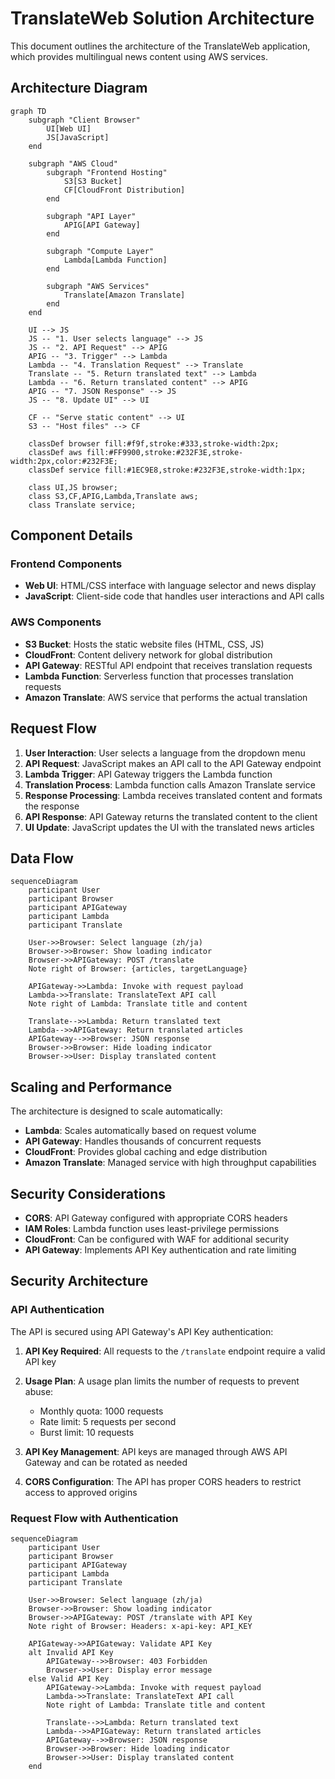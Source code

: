 # TranslateWeb Solution Architecture

This document outlines the architecture of the TranslateWeb application, which provides multilingual news content using AWS services.

## Architecture Diagram

```mermaid
graph TD
    subgraph "Client Browser"
        UI[Web UI]
        JS[JavaScript]
    end

    subgraph "AWS Cloud"
        subgraph "Frontend Hosting"
            S3[S3 Bucket]
            CF[CloudFront Distribution]
        end
        
        subgraph "API Layer"
            APIG[API Gateway]
        end
        
        subgraph "Compute Layer"
            Lambda[Lambda Function]
        end
        
        subgraph "AWS Services"
            Translate[Amazon Translate]
        end
    end
    
    UI --> JS
    JS -- "1. User selects language" --> JS
    JS -- "2. API Request" --> APIG
    APIG -- "3. Trigger" --> Lambda
    Lambda -- "4. Translation Request" --> Translate
    Translate -- "5. Return translated text" --> Lambda
    Lambda -- "6. Return translated content" --> APIG
    APIG -- "7. JSON Response" --> JS
    JS -- "8. Update UI" --> UI
    
    CF -- "Serve static content" --> UI
    S3 -- "Host files" --> CF
    
    classDef browser fill:#f9f,stroke:#333,stroke-width:2px;
    classDef aws fill:#FF9900,stroke:#232F3E,stroke-width:2px,color:#232F3E;
    classDef service fill:#1EC9E8,stroke:#232F3E,stroke-width:1px;
    
    class UI,JS browser;
    class S3,CF,APIG,Lambda,Translate aws;
    class Translate service;
```

## Component Details

### Frontend Components
- **Web UI**: HTML/CSS interface with language selector and news display
- **JavaScript**: Client-side code that handles user interactions and API calls

### AWS Components
- **S3 Bucket**: Hosts the static website files (HTML, CSS, JS)
- **CloudFront**: Content delivery network for global distribution
- **API Gateway**: RESTful API endpoint that receives translation requests
- **Lambda Function**: Serverless function that processes translation requests
- **Amazon Translate**: AWS service that performs the actual translation

## Request Flow

1. **User Interaction**: User selects a language from the dropdown menu
2. **API Request**: JavaScript makes an API call to the API Gateway endpoint
3. **Lambda Trigger**: API Gateway triggers the Lambda function
4. **Translation Process**: Lambda function calls Amazon Translate service
5. **Response Processing**: Lambda receives translated content and formats the response
6. **API Response**: API Gateway returns the translated content to the client
7. **UI Update**: JavaScript updates the UI with the translated news articles

## Data Flow

```mermaid
sequenceDiagram
    participant User
    participant Browser
    participant APIGateway
    participant Lambda
    participant Translate
    
    User->>Browser: Select language (zh/ja)
    Browser->>Browser: Show loading indicator
    Browser->>APIGateway: POST /translate
    Note right of Browser: {articles, targetLanguage}
    
    APIGateway->>Lambda: Invoke with request payload
    Lambda->>Translate: TranslateText API call
    Note right of Lambda: Translate title and content
    
    Translate-->>Lambda: Return translated text
    Lambda-->>APIGateway: Return translated articles
    APIGateway-->>Browser: JSON response
    Browser->>Browser: Hide loading indicator
    Browser->>User: Display translated content
```

## Scaling and Performance

The architecture is designed to scale automatically:

- **Lambda**: Scales automatically based on request volume
- **API Gateway**: Handles thousands of concurrent requests
- **CloudFront**: Provides global caching and edge distribution
- **Amazon Translate**: Managed service with high throughput capabilities

## Security Considerations

- **CORS**: API Gateway configured with appropriate CORS headers
- **IAM Roles**: Lambda function uses least-privilege permissions
- **CloudFront**: Can be configured with WAF for additional security
- **API Gateway**: Implements API Key authentication and rate limiting

## Security Architecture

### API Authentication

The API is secured using API Gateway's API Key authentication:

1. **API Key Required**: All requests to the `/translate` endpoint require a valid API key
2. **Usage Plan**: A usage plan limits the number of requests to prevent abuse:
   - Monthly quota: 1000 requests
   - Rate limit: 5 requests per second
   - Burst limit: 10 requests

3. **API Key Management**: API keys are managed through AWS API Gateway and can be rotated as needed

4. **CORS Configuration**: The API has proper CORS headers to restrict access to approved origins

### Request Flow with Authentication

```mermaid
sequenceDiagram
    participant User
    participant Browser
    participant APIGateway
    participant Lambda
    participant Translate
    
    User->>Browser: Select language (zh/ja)
    Browser->>Browser: Show loading indicator
    Browser->>APIGateway: POST /translate with API Key
    Note right of Browser: Headers: x-api-key: API_KEY
    
    APIGateway->>APIGateway: Validate API Key
    alt Invalid API Key
        APIGateway-->>Browser: 403 Forbidden
        Browser->>User: Display error message
    else Valid API Key
        APIGateway->>Lambda: Invoke with request payload
        Lambda->>Translate: TranslateText API call
        Note right of Lambda: Translate title and content
        
        Translate-->>Lambda: Return translated text
        Lambda-->>APIGateway: Return translated articles
        APIGateway-->>Browser: JSON response
        Browser->>Browser: Hide loading indicator
        Browser->>User: Display translated content
    end
```